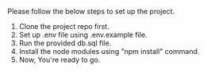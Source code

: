 Please follow the below steps to set up the project.

1) Clone the project repo first.
2) Set up .env file using .env.example file.
3) Run the provided db.sql file.
4) Install the node modules using "npm install" command.
5) Now, You're ready to go.
